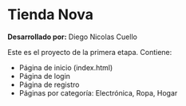 # Tienda Nova

**Desarrollado por:** Diego Nicolas Cuello

Este es el proyecto de la primera etapa. Contiene:
- Página de inicio (index.html)
- Página de login
- Página de registro
- Páginas por categoría: Electrónica, Ropa, Hogar
